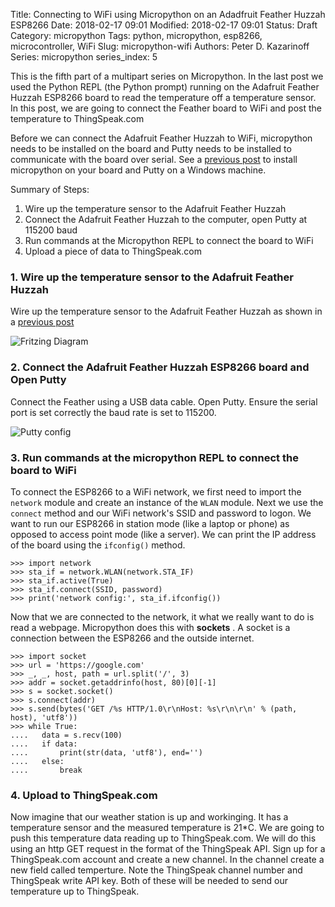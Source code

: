 Title: Connecting to WiFi using Micropython on an Adadfruit Feather Huzzah ESP8266
Date: 2018-02-17 09:01
Modified: 2018-02-17 09:01
Status: Draft
Category: micropython
Tags: python, micropython, esp8266, microcontroller, WiFi
Slug: micropython-wifi
Authors: Peter D. Kazarinoff
Series: micropython
series_index: 5

This is the fifth part of a multipart series on Micropython. In the last post we used the Python REPL (the Python prompt) running on the Adafruit Feather Huzzah ESP8266 board to read the temperature off a temperature sensor. In this post, we are going to connect the Feather board to WiFi and post the temperature to ThingSpeak.com

Before we can connect the Adafruit Feather Huzzah to WiFi, micropython needs to be installed on the board and Putty needs to be installed to communicate with the board over serial. See a [previous post]({filename}micropython_install.md) to install micropython on your board and Putty on a Windows machine.

Summary of Steps:

1. Wire up the temperature sensor to the Adafruit Feather Huzzah
2. Connect the Adafruit Feather Huzzah to the computer, open Putty at 115200 baud
3. Run commands at the Micropython REPL to connect the board to WiFi
4. Upload a piece of data to ThingSpeak.com

### 1. Wire up the temperature sensor to the Adafruit Feather Huzzah

Wire up the temperature sensor to the Adafruit Feather Huzzah as shown in a [previous post]({filename}micropython_temp_sensor.md)

![Fritzing Diagram]({filename}/posts/micropython/fritzing_temp_sensor.png)

### 2. Connect the Adafruit Feather Huzzah ESP8266 board and Open Putty

Connect the Feather using a USB data cable. Open Putty. Ensure the serial port is set correctly the baud rate is set to 115200.

![Putty config]({filename}/posts/micropython/putty_config.PNG)

### 3. Run commands at the micropython REPL to connect the board to WiFi

To connect the ESP8266 to a WiFi network, we first need to import the ```network``` module and create an instance of the ```WLAN``` module. Next we use the ```connect``` method and our WiFi network's SSID and password to logon. We want to run our ESP8266 in station mode (like a laptop or phone) as opposed to access point mode (like a server). We can print the IP address of the board using the ```ifconfig()``` method.

```
>>> import network
>>> sta_if = network.WLAN(network.STA_IF)
>>> sta_if.active(True)
>>> sta_if.connect(SSID, password)
>>> print('network config:', sta_if.ifconfig())
```

Now that we are connected to the network, it what we really want to do is read a webpage. Micropython does this with __sockets__ . A socket is a connection between the ESP8266 and the outside internet. 

```
>>> import socket
>>> url = 'https://google.com'
>>> _, _, host, path = url.split('/', 3)
>>> addr = socket.getaddrinfo(host, 80)[0][-1]
>>> s = socket.socket()
>>> s.connect(addr)
>>> s.send(bytes('GET /%s HTTP/1.0\r\nHost: %s\r\n\r\n' % (path, host), 'utf8'))
>>> while True:
....   data = s.recv(100)
....   if data:
....       print(str(data, 'utf8'), end='')
....   else:
....       break
```

### 4. Upload to ThingSpeak.com

Now imagine that our weather station is up and workinging. It has a temperature sensor and the measured temperature is 21*C. We are going to push this temperature data reading up to ThingSpeak.com. We will do this using an http GET request in the format of the ThingSpeak API. Sign up for a ThingSpeak.com account and create a new channel. In the channel create a new field called temperture. Note the ThingSpeak channel number and ThingSpeak write API key. Both of these will be needed to send our temperature up to ThingSpeak.